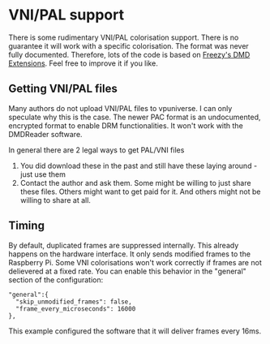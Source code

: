 # VNI/PAL support

There is some rudimentary VNI/PAL colorisation support. There is no guarantee it will work with a specific colorisation. The 
format was never fully documented. Therefore, lots of the code is based on [Freezy's DMD Extensions](https://github.com/freezy/dmd-extensions).
Feel free to improve it if you like.

## Getting VNI/PAL files

Many authors do not upload VNI/PAL files to vpuniverse. I can only speculate why this is the case. The newer PAC format is an 
undocumented, encrypted format to enable DRM functionalities. It won't work with the DMDReader software.

In general there are 2 legal ways to get PAL/VNI files
1. You did download these in the past and still have these laying around - just use them
2. Contact the author and ask them. Some might be willing to just share these files. 
 Others might want to get paid for it.  And others might not be willing to share at all. 

## Timing

By default, duplicated frames are suppressed internally. This already happens on the hardware interface. It only sends modified frames to
the Raspberry Pi. Some VNI colorisations won't work correctly if frames are not delievered at a fixed rate. You can enable this behavior in the "general" 
section of the configuration:

```
"general":{
  "skip_unmodified_frames": false,
  "frame_every_microseconds": 16000
},
```

This example configured the software that it will deliver frames every 16ms.
